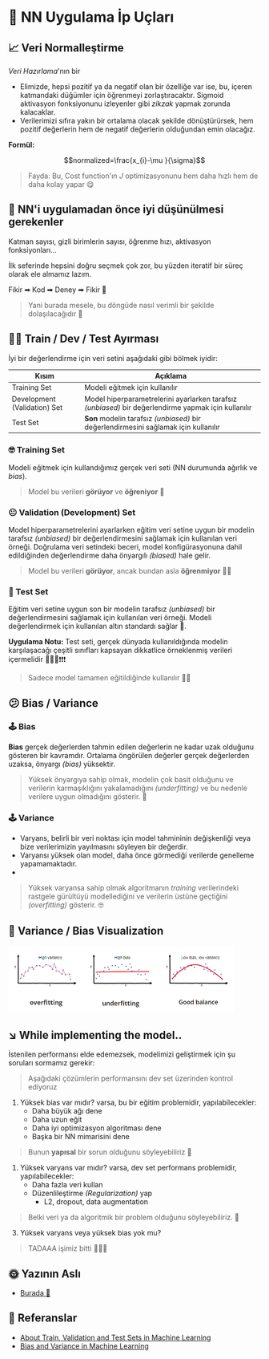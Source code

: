 # 🎈 NN Uygulama İp Uçları

## 📈 Veri Normalleştirme
_Veri Hazırlama_'nın bir

- Elimizde, hepsi pozitif ya da negatif olan bir özelliğe var ise, bu, içeren katmandaki düğümler için öğrenmeyi zorlaştıracaktır. Sigmoid aktivasyon fonksiyonunu izleyenler gibi _zikzak_ yapmak zorunda kalacaklar. 
- Verilerimizi sıfıra yakın bir ortalama olacak şekilde dönüştürürsek, hem pozitif değerlerin hem de negatif değerlerin olduğundan emin olacağız.

**Formül:**

$$normalized=\frac{x_{i}-\mu }{\sigma}$$

> Fayda: Bu, Cost function'ın  _J_ optimizasyonunu hem daha hızlı hem de daha kolay yapar 😋

## 🚩 NN'i uygulamadan önce iyi düşünülmesi gerekenler
Katman sayısı, gizli birimlerin sayısı, öğrenme hızı, aktivasyon fonksiyonları... 

İlk seferinde hepsini doğru seçmek çok zor, bu yüzden iteratif bir süreç olarak ele almamız lazım.

Fikir ➡ Kod ➡ Deney ➡ Fikir 🔁

> Yani burada mesele, bu döngüde nasıl verimli bir şekilde dolaşılacağıdır 🤔

## 👷‍♀️ Train / Dev / Test Ayırması
İyi bir değerlendirme için veri setini aşağıdaki gibi bölmek iyidir:

| Kısım                        | Açıklama                                                                   |
| ---------------------------- | -------------------------------------------------------------------------- |
| Training Set                 |  Modeli eğitmek için kullanılır                                            |
| Development (Validation) Set |  Model hiperparametrelerini ayarlarken tarafsız _(unbiased)_ bir değerlendirme yapmak için kullanılır |
| Test Set                     |  **Son** modelin tarafsız _(unbiased)_ bir değerlendirmesini sağlamak için kullanılır                 |

### 🤓 Training Set
Modeli eğitmek için kullandığımız gerçek veri seti (NN durumunda ağırlık ve _bias_).

> Model bu verileri **görüyor** ve **öğreniyor** 👶

### 😐 Validation (Development) Set
Model hiperparametrelerini ayarlarken eğitim veri setine uygun bir modelin tarafsız _(unbiased)_ bir değerlendirmesini sağlamak için kullanılan veri örneği. Doğrulama veri setindeki beceri, model konfigürasyonuna dahil edildiğinden değerlendirme daha önyargılı _(biased)_ hale gelir.

> Model bu verileri **görüyor**, ancak bundan asla **öğrenmiyor** 👨‍🚀

### 🧐 Test Set
Eğitim veri setine uygun son bir modelin tarafsız _(unbiased)_ bir değerlendirmesini sağlamak için kullanılan veri örneği. Modeli değerlendirmek için kullanılan altın standardı sağlar 🌟.

**Uygulama Notu:** Test seti, gerçek dünyada kullanıldığında modelin karşılaşacağı çeşitli sınıfları kapsayan dikkatlice örneklenmiş verileri içermelidir 🚩🚩🚩❗❗❗

> Sadece model tamamen eğitildiğinde kullanılır 👨‍🎓


## 😕 Bias / Variance

### 🕹 Bias
**Bias** gerçek değerlerden tahmin edilen değerlerin ne kadar uzak olduğunu gösteren bir kavramdır. Ortalama öngörülen değerler gerçek değerlerden uzaksa, önyargı _(bias)_ yüksektir.

> Yüksek önyargıya sahip olmak, modelin çok basit olduğunu ve verilerin karmaşıklığını yakalamadığını _(underfitting)_ ve bu nedenle verilere uygun olmadığını gösterir. 🤕

### 🕹 Variance
- Varyans, belirli bir veri noktası için model tahmininin değişkenliği veya bize verilerimizin yayılmasını söyleyen bir değerdir.
- Varyansı yüksek olan model, daha önce görmediği verilerde genelleme yapamamaktadır.
- 
> Yüksek varyansa sahip olmak algoritmanın _training_ verilerindeki rastgele gürültüyü modellediğini ve verilerin üstüne geçtiğini _(overfitting)_ gösterir. 🤓

## 👀 Variance / Bias Visualization

<img src="../res/Fittings.png" width="450"  />


## ↘ While implementing the model..
İstenilen performansı elde edemezsek, modelimizi geliştirmek için şu soruları sormamız gerekir:

> Aşağıdaki çözümlerin performansını dev set üzerinden kontrol ediyoruz

1. Yüksek bias var mıdır? varsa, bu bir eğitim problemidir, yapılabilecekler:
   * Daha büyük ağı dene
   * Daha uzun eğit
   * Daha iyi optimizasyon algoritması dene
   * Başka bir NN mimarisini dene
  
> Bunun **yapısal** bir sorun olduğunu söyleyebiliriz 🤔

1. Yüksek varyans var mıdır? varsa, dev set performans problemidir, yapılabilecekler:
   * Daha fazla veri kullan
   * Düzenlileştirme _(Regularization)_ yap
     * L2, dropout, data augmentation
  
> Belki veri ya da algoritmik bir problem olduğunu söyleyebiliriz. 🤔

3. Yüksek varyans veya yüksek bias yok mu?

> TADAAA işimiz bitti 🤗🎉🎊

## 🌞 Yazının Aslı
- [Burada 🐾](https://dl.asmaamir.com/0-nnconcepts/4-practicalaspects)

## 🧐 Referanslar
* [About Train, Validation and Test Sets in Machine Learning](https://towardsdatascience.com/train-validation-and-test-sets-72cb40cba9e7)
* [Bias and Variance in Machine Learning](https://medium.com/datadriveninvestor/bias-and-variance-in-machine-learning-51fdd38d1f86)